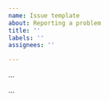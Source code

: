 ```yaml
---
name: Issue template
about: Reporting a problem
title: ''
labels: ''
assignees: ''

---
```


<!--- Write a short description of the problem here. -->
…

<!--- Provide more details here. *Do not* propose a solution. You can propose a solution later in the comments. -->
…
